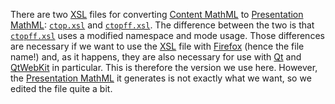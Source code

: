 There are two [XSL](https://www.w3.org/Style/XSL/) files for converting [Content MathML](https://www.w3.org/TR/MathML3/chapter4.html) to [Presentation MathML](https://www.w3.org/TR/MathML2/chapter2.html): [`ctop.xsl`](https://github.com/davidcarlisle/web-xslt/blob/master/ctop/ctop.xsl) and [`ctopff.xsl`](https://github.com/davidcarlisle/web-xslt/blob/master/ctop/ctopff.xsl). The difference between the two is that [`ctopff.xsl`](https://github.com/davidcarlisle/web-xslt/blob/master/ctop/ctopff.xsl) uses a modified namespace and mode usage. Those differences are necessary if we want to use the [XSL](https://www.w3.org/Style/XSL/) file with [Firefox](https://www.mozilla.org/en-US/firefox/new/) (hence the file name!) and, as it happens, they are also necessary for use with [Qt](https://www.qt.io/) and [QtWebKit](https://wiki.qt.io/QtWebKit) in particular. This is therefore the version we use here. However, the [Presentation MathML](https://www.w3.org/TR/MathML2/chapter2.html) it generates is not exactly what we want, so we edited the file quite a bit.
